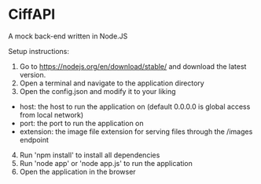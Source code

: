 # CiffAPI
A mock back-end written in Node.JS

Setup instructions:
1. Go to https://nodejs.org/en/download/stable/ and download the latest version.
2. Open a terminal and navigate to the application directory
3. Open the config.json and modify it to your liking
  - host: the host to run the application on (default 0.0.0.0 is global access from local network)
  - port: the port to run the application on
  - extension: the image file extension for serving files through the /images endpoint
4. Run 'npm install' to install all dependencies
5. Run 'node app' or 'node app.js' to run the application
6. Open the application in the browser
